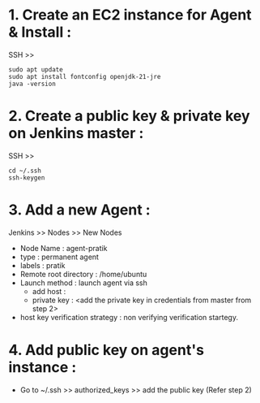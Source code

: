 # 1. Create an EC2 instance for Agent & Install :
SSH >>
```
sudo apt update
sudo apt install fontconfig openjdk-21-jre
java -version
```
# 2. Create a public key & private key on Jenkins master :
SSH >>
```
cd ~/.ssh
ssh-keygen
```
# 3. Add a new Agent :
Jenkins >> Nodes >> New Nodes
- Node Name : agent-pratik
- type : permanent agent
- labels : pratik
- Remote root directory : /home/ubuntu
- Launch method : launch agent via ssh
  - add host : <agent ip>
  - private key : <add the private key in credentials from master from step 2>
- host key verification strategy : non verifying verification startegy.

# 4. Add public key on agent's instance :
- Go to ~/.ssh >> authorized_keys >> add the public key (Refer step 2)
